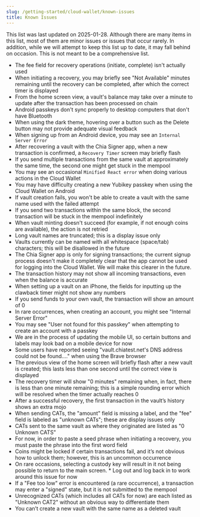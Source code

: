 ```yaml
---
slug: /getting-started/cloud-wallet/known-issues
title: Known Issues
---
```


This list was last updated on 2025-01-28. Although there are many items in this list, most of them are minor issues or issues that occur rarely. In addition, while we will attempt to keep this list up to date, it may fall behind on occasion. This is not meant to be a comprehensive list.

- The fee field for recovery operations (initiate, complete) isn't actually used
- When initiating a recovery, you may briefly see "Not Available" minutes remaining until the recovery can be completed, after which the correct timer is displayed
- From the home screen view, a vault's balance may take over a minute to update after the transaction has been processed on chain
- Android passkeys don't sync properly to desktop computers that don't have Bluetooth
- When using the dark theme, hovering over a button such as the Delete button may not provide adequate visual feedback
- When signing up from an Android device, you may see an `Internal Server Error`
- After recovering a vault with the Chia Signer app, when a new transaction is confirmed, a `Recovery Timer` screen may briefly flash
- If you send multiple transactions from the same vault at approximately the same time, the second one might get stuck in the mempool
- You may see an occasional `Minified React error` when doing various actions in the Cloud Wallet
- You may have difficulty creating a new Yubikey passkey when using the Cloud Wallet on Android
- If vault creation fails, you won't be able to create a vault with the same name used with the failed attempt
- If you send two transactions within the same block, the second transaction will be stuck in the mempool indefinitely
- When vault minting doesn't succeed (for example, if not enough coins are available), the action is not retried
- Long vault names are truncated; this is a display issue only
- Vaults currently can be named with all whitespace (space/tab) characters; this will be disallowed in the future
- The Chia Signer app is only for signing transactions; the current signup process doesn't make it completely clear that the app cannot be used for logging into the Cloud Wallet. We will make this clearer in the future.
- The transaction history may not show all incoming transactions, even when the balance is accurate
- When setting up a vault on an iPhone, the fields for inputting up the clawback timer might not show any numbers
- If you send funds to your own vault, the transaction will show an amount of 0
- In rare occurrences, when creating an account, you might see "Internal Server Error"
- You may see "User not found for this passkey" when attempting to create an account with a passkey
- We are in the process of updating the mobile UI, so certain buttons and labels may look bad on a mobile device for now
- Some users have reported seeing "vault.chiatest.net's DNS address could not be found...." when using the Brave browser
- The previous view of the home screen will briefly flash after a new vault is created; this lasts less than one second until the correct view is displayed
- The recovery timer will show "0 minutes" remaining when, in fact, there is less than one minute remaining; this is a simple rounding error which will be resolved when the timer actually reaches 0
- After a successful recovery, the first transaction in the vault’s history shows an extra mojo
- When sending CATs, the "amount" field is missing a label, and the "fee" field is labeled as "unknown CATs"; these are display issues only
- CATs sent to the same vault as where they originated are listed as "0 Unknown CATS"
- For now, in order to paste a seed phrase when initiating a recovery, you must paste the phrase into the first word field
- Coins might be locked if certain transactions fail, and it’s not obvious how to unlock them; however, this is an uncommon occurrence
- On rare occasions, selecting a custody key will result in it not being possible to return to the main screen. \* Log out and log back in to work around this issue for now
- If a "Fee too low" error is encountered (a rare occurrence), a transaction may enter a "signed" state, but it is not submitted to the mempool
- Unrecognized CATs (which includes all CATs for now) are each listed as "Unknown CAT2" without an obvious way to differentiate them
- You can’t create a new vault with the same name as a deleted vault
